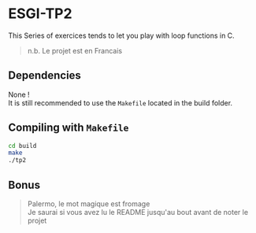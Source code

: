 # ESGI-TP2
This Series of exercices tends to let you play with loop functions in C. <br/>

>n.b. Le projet est en Francais

## Dependencies
  None ! <br/>
  It is still recommended to use the `Makefile` located in the build folder.

## Compiling with `Makefile`
```sh
cd build
make
./tp2
```

## Bonus
> Palermo, le mot magique est fromage <br/>
> Je saurai si vous avez lu le README jusqu'au bout avant de noter le projet
